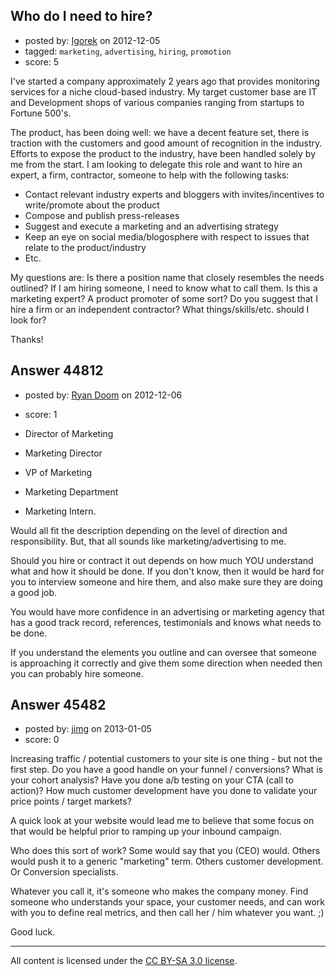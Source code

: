 ## Who do I need to hire?

- posted by: [Igorek](https://stackexchange.com/users/-1/4395-igorek) on 2012-12-05
- tagged: `marketing`, `advertising`, `hiring`, `promotion`
- score: 5

I've started a company approximately 2 years ago that provides monitoring services for a niche cloud-based industry.  My target customer base are IT and Development shops of various companies ranging from startups to Fortune 500's.

The product, has been doing well: we have a decent feature set, there is traction with the customers and good amount of recognition in the industry.  Efforts to expose the product to the industry, have been handled solely by me from the start.  I am looking to delegate this role and want to hire an expert, a firm, contractor, someone to help with the following tasks:

 - Contact relevant industry experts and bloggers with
   invites/incentives to write/promote about the product 
 - Compose and publish press-releases
 - Suggest and execute a marketing and an advertising strategy
 - Keep an eye on social media/blogosphere with respect to issues that relate to the product/industry
 - Etc.

My questions are:
Is there a position name that closely resembles the needs outlined?  If I am hiring someone, I need to know what to call them.  Is this a marketing expert? A product promoter of some sort?
Do you suggest that I hire a firm or an independent contractor? What things/skills/etc. should I look for?

Thanks!


## Answer 44812

- posted by: [Ryan Doom](https://stackexchange.com/users/-1/5655-ryan-doom) on 2012-12-06
- score: 1

 - Director of Marketing
 - Marketing Director
 - VP of Marketing
 - Marketing Department
 - Marketing Intern.

Would all fit the description depending on the level of direction and responsibility. But, that all sounds like marketing/advertising to me.

Should you hire or contract it out depends on how much YOU understand what and how it should be done.  If you don't know, then it would be hard for you to interview someone and hire them, and also make sure they are doing a good job.  

You would have more confidence in an advertising or marketing agency that has a good track record, references, testimonials and knows what needs to be done.

If you understand the elements you outline and can oversee that someone is approaching it correctly and give them some direction when needed then you can probably hire someone.



## Answer 45482

- posted by: [jimg](https://stackexchange.com/users/-1/2380-jimg) on 2013-01-05
- score: 0

Increasing traffic / potential customers to your site is one thing - but not the first step. Do you have a good handle on your funnel / conversions?  What is your cohort analysis?  Have you done a/b testing on your CTA (call to action)?  How much customer development have you done to validate your price points / target markets?  

A quick look at your website would lead me to believe that some focus on that would be helpful prior to ramping up your inbound campaign. 

Who does this sort of work?  Some would say that you (CEO) would.  Others would push it to a generic "marketing" term.  Others customer development. Or Conversion specialists.

Whatever you call it, it's someone who makes the company money. Find someone who understands your space, your customer needs, and can work with you to define real metrics, and then call her / him whatever you want. ;)  

Good luck. 



---

All content is licensed under the [CC BY-SA 3.0 license](https://creativecommons.org/licenses/by-sa/3.0/).
